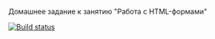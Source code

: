 Домашнее задание к занятию "Работа с HTML-формами"

[![Build status](https://ci.appveyor.com/api/projects/status/vmh9gn7u8pbrca0w?svg=true)](https://ci.appveyor.com/project/Niklles/ahj-form)

